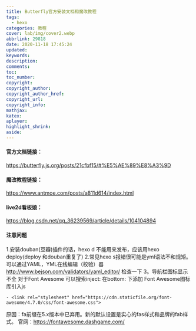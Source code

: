 ```yaml
---
title: Butterfly官方安装文档和魔改教程
tags:
  - hexo
categories: 教程
cover: lab/img/cover2.webp
abbrlink: 29818
date: 2020-11-18 17:45:24
updated:
keywords:
description:
comments:
toc:
toc_number:
copyright:
copyright_author:
copyright_author_href:
copyright_url:
copyright_info:
mathjax:
katex:
aplayer:
highlight_shrink:
aside:
---
```

#### 官方文档链接：

https://butterfly.js.org/posts/21cfbf15/#%E5%AE%89%E8%A3%9D

#### 魔改教程链接：

https://www.antmoe.com/posts/a811d614/index.html

#### live2d看板娘：

https://blog.csdn.net/qq_36239569/article/details/104104894

#### 注意问题

1.安装douban(豆瓣)插件的话，hexo d 不能用来发布，应该用hexo deploy(deploy 和douban重复了)
2.常见hexo s报错很可能是yml语法不和规矩。可以通过YAML，YML在线编辑（校验）器 http://www.bejson.com/validators/yaml_editor/ 检查一下
3。导航栏图标显示不全 对于Font Awesome 可以搜索inject: 在bottom: 下添加
    Font Awesome图标库引入js

    - <link rel="stylesheet" href="https://cdn.staticfile.org/font-awesome/4.7.0/css/font-awesome.css">
原因：fa前缀在5.x版本中已弃用。新的默认设置是实心的fas样式和品牌的fab样式。
官网：https://fontawesome.dashgame.com/

​    